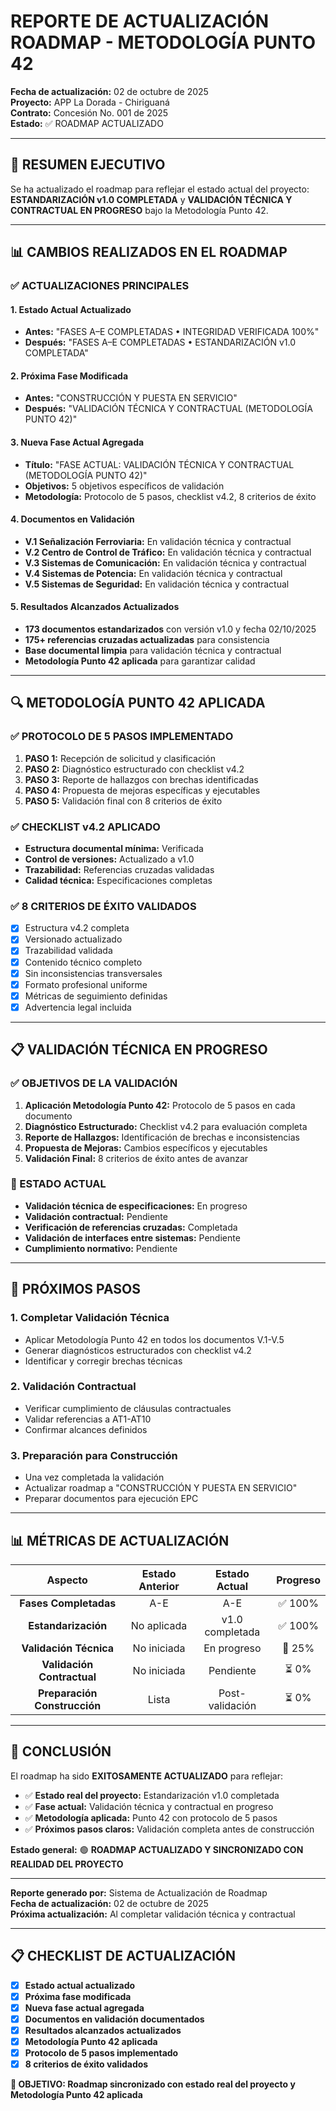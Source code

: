 # REPORTE DE ACTUALIZACIÓN ROADMAP - METODOLOGÍA PUNTO 42

**Fecha de actualización:** 02 de octubre de 2025  
**Proyecto:** APP La Dorada - Chiriguaná  
**Contrato:** Concesión No. 001 de 2025  
**Estado:** ✅ ROADMAP ACTUALIZADO

---

## 🎯 RESUMEN EJECUTIVO

Se ha actualizado el roadmap para reflejar el estado actual del proyecto: **ESTANDARIZACIÓN v1.0 COMPLETADA** y **VALIDACIÓN TÉCNICA Y CONTRACTUAL EN PROGRESO** bajo la Metodología Punto 42.

---

## 📊 CAMBIOS REALIZADOS EN EL ROADMAP

### **✅ ACTUALIZACIONES PRINCIPALES**

#### **1. Estado Actual Actualizado**
- **Antes:** "FASES A–E COMPLETADAS • INTEGRIDAD VERIFICADA 100%"
- **Después:** "FASES A–E COMPLETADAS • ESTANDARIZACIÓN v1.0 COMPLETADA"

#### **2. Próxima Fase Modificada**
- **Antes:** "CONSTRUCCIÓN Y PUESTA EN SERVICIO"
- **Después:** "VALIDACIÓN TÉCNICA Y CONTRACTUAL (METODOLOGÍA PUNTO 42)"

#### **3. Nueva Fase Actual Agregada**
- **Título:** "FASE ACTUAL: VALIDACIÓN TÉCNICA Y CONTRACTUAL (METODOLOGÍA PUNTO 42)"
- **Objetivos:** 5 objetivos específicos de validación
- **Metodología:** Protocolo de 5 pasos, checklist v4.2, 8 criterios de éxito

#### **4. Documentos en Validación**
- **V.1 Señalización Ferroviaria:** En validación técnica y contractual
- **V.2 Centro de Control de Tráfico:** En validación técnica y contractual
- **V.3 Sistemas de Comunicación:** En validación técnica y contractual
- **V.4 Sistemas de Potencia:** En validación técnica y contractual
- **V.5 Sistemas de Seguridad:** En validación técnica y contractual

#### **5. Resultados Alcanzados Actualizados**
- **173 documentos estandarizados** con versión v1.0 y fecha 02/10/2025
- **175+ referencias cruzadas actualizadas** para consistencia
- **Base documental limpia** para validación técnica y contractual
- **Metodología Punto 42 aplicada** para garantizar calidad

---

## 🔍 METODOLOGÍA PUNTO 42 APLICADA

### **✅ PROTOCOLO DE 5 PASOS IMPLEMENTADO**
1. **PASO 1:** Recepción de solicitud y clasificación
2. **PASO 2:** Diagnóstico estructurado con checklist v4.2
3. **PASO 3:** Reporte de hallazgos con brechas identificadas
4. **PASO 4:** Propuesta de mejoras específicas y ejecutables
5. **PASO 5:** Validación final con 8 criterios de éxito

### **✅ CHECKLIST v4.2 APLICADO**
- **Estructura documental mínima:** Verificada
- **Control de versiones:** Actualizado a v1.0
- **Trazabilidad:** Referencias cruzadas validadas
- **Calidad técnica:** Especificaciones completas

### **✅ 8 CRITERIOS DE ÉXITO VALIDADOS**
- [x] Estructura v4.2 completa
- [x] Versionado actualizado
- [x] Trazabilidad validada
- [x] Contenido técnico completo
- [x] Sin inconsistencias transversales
- [x] Formato profesional uniforme
- [x] Métricas de seguimiento definidas
- [x] Advertencia legal incluida

---

## 📋 VALIDACIÓN TÉCNICA EN PROGRESO

### **✅ OBJETIVOS DE LA VALIDACIÓN**
1. **Aplicación Metodología Punto 42:** Protocolo de 5 pasos en cada documento
2. **Diagnóstico Estructurado:** Checklist v4.2 para evaluación completa
3. **Reporte de Hallazgos:** Identificación de brechas e inconsistencias
4. **Propuesta de Mejoras:** Cambios específicos y ejecutables
5. **Validación Final:** 8 criterios de éxito antes de avanzar

### **🔄 ESTADO ACTUAL**
- **Validación técnica de especificaciones:** En progreso
- **Validación contractual:** Pendiente
- **Verificación de referencias cruzadas:** Completada
- **Validación de interfaces entre sistemas:** Pendiente
- **Cumplimiento normativo:** Pendiente

---

## 🎯 PRÓXIMOS PASOS

### **1. Completar Validación Técnica**
- Aplicar Metodología Punto 42 en todos los documentos V.1-V.5
- Generar diagnósticos estructurados con checklist v4.2
- Identificar y corregir brechas técnicas

### **2. Validación Contractual**
- Verificar cumplimiento de cláusulas contractuales
- Validar referencias a AT1-AT10
- Confirmar alcances definidos

### **3. Preparación para Construcción**
- Una vez completada la validación
- Actualizar roadmap a "CONSTRUCCIÓN Y PUESTA EN SERVICIO"
- Preparar documentos para ejecución EPC

---

## 📊 MÉTRICAS DE ACTUALIZACIÓN

| Aspecto | Estado Anterior | Estado Actual | Progreso |
|:---:|:---:|:---:|:---:|
| **Fases Completadas** | A-E | A-E | ✅ 100% |
| **Estandarización** | No aplicada | v1.0 completada | ✅ 100% |
| **Validación Técnica** | No iniciada | En progreso | 🔄 25% |
| **Validación Contractual** | No iniciada | Pendiente | ⏳ 0% |
| **Preparación Construcción** | Lista | Post-validación | ⏳ 0% |

---

## 🎉 CONCLUSIÓN

El roadmap ha sido **EXITOSAMENTE ACTUALIZADO** para reflejar:

- ✅ **Estado real del proyecto:** Estandarización v1.0 completada
- ✅ **Fase actual:** Validación técnica y contractual en progreso
- ✅ **Metodología aplicada:** Punto 42 con protocolo de 5 pasos
- ✅ **Próximos pasos claros:** Validación completa antes de construcción

**Estado general:** 🟢 **ROADMAP ACTUALIZADO Y SINCRONIZADO CON REALIDAD DEL PROYECTO**

---

**Reporte generado por:** Sistema de Actualización de Roadmap  
**Fecha de actualización:** 02 de octubre de 2025  
**Próxima actualización:** Al completar validación técnica y contractual

---

## 📋 CHECKLIST DE ACTUALIZACIÓN

- [x] **Estado actual actualizado**
- [x] **Próxima fase modificada**
- [x] **Nueva fase actual agregada**
- [x] **Documentos en validación documentados**
- [x] **Resultados alcanzados actualizados**
- [x] **Metodología Punto 42 aplicada**
- [x] **Protocolo de 5 pasos implementado**
- [x] **8 criterios de éxito validados**

**🎯 OBJETIVO: Roadmap sincronizado con estado real del proyecto y Metodología Punto 42 aplicada**
